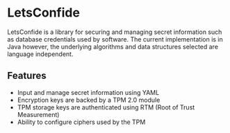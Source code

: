 # LetsConfide 
LetsConfide is a library for securing and managing secret information such as database credentials used by software. 
The current implementation is in Java however, the underlying algorithms and data structures selected are language independent.  

## Features
* Input and manage secret information using YAML 
* Encryption keys are backed by a TPM 2.0 module
* TPM storage keys are authenticated using RTM (Root of Trust Measurement)
* Ability to configure ciphers used by the TPM 

